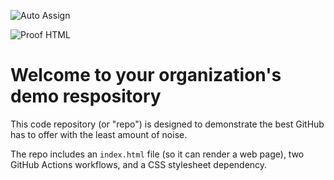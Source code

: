 ![Auto Assign](https://github.com/0xverTake/demo-repository/actions/workflows/auto-assign.yml/badge.svg)

![Proof HTML](https://github.com/0xverTake/demo-repository/actions/workflows/proof-html.yml/badge.svg)

# Welcome to your organization's demo respository
This code repository (or "repo") is designed to demonstrate the best GitHub has to offer with the least amount of noise.

The repo includes an `index.html` file (so it can render a web page), two GitHub Actions workflows, and a CSS stylesheet dependency.
